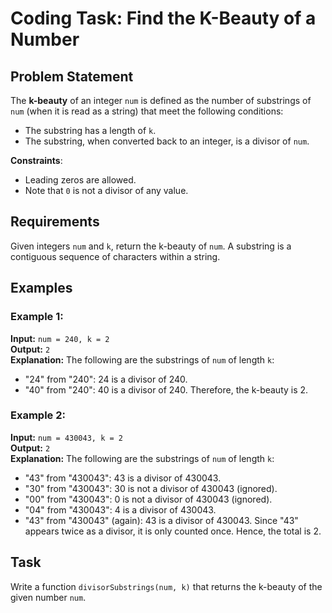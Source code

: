 # Coding Task: Find the K-Beauty of a Number

## Problem Statement
The **k-beauty** of an integer `num` is defined as the number of substrings of `num` (when it is read as a string) that meet the following conditions:

- The substring has a length of `k`.
- The substring, when converted back to an integer, is a divisor of `num`.

**Constraints**:
- Leading zeros are allowed.
- Note that `0` is not a divisor of any value.

## Requirements
Given integers `num` and `k`, return the k-beauty of `num`. A substring is a contiguous sequence of characters within a string.

## Examples

### Example 1:
**Input:** `num = 240, k = 2`  
**Output:** `2`  
**Explanation:**
The following are the substrings of `num` of length `k`:
- "24" from "240": 24 is a divisor of 240.
- "40" from "240": 40 is a divisor of 240.
  Therefore, the k-beauty is 2.

### Example 2:
**Input:** `num = 430043, k = 2`  
**Output:** `2`  
**Explanation:**
The following are the substrings of `num` of length `k`:
- "43" from "430043": 43 is a divisor of 430043.
- "30" from "430043": 30 is not a divisor of 430043 (ignored).
- "00" from "430043": 0 is not a divisor of 430043 (ignored).
- "04" from "430043": 4 is a divisor of 430043.
- "43" from "430043" (again): 43 is a divisor of 430043.
  Since "43" appears twice as a divisor, it is only counted once. Hence, the total is 2.

## Task
Write a function `divisorSubstrings(num, k)` that returns the k-beauty of the given number `num`.

